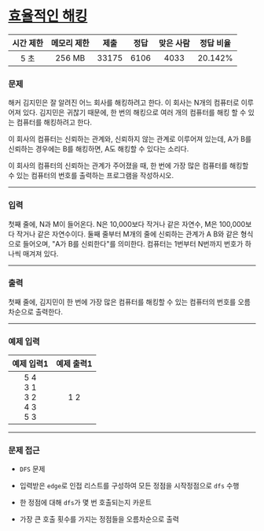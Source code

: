 # [효율적인 해킹](https://www.acmicpc.net/problem/1325)

<div align = center>

| 시간 제한 | 메모리 제한 | 제출  | 정답  | 맞은 사람 | 정답 비율 |
| :-------: | :---------: | :---: | :---: | :-------: | :-------: |
|   5 초    |   256 MB    | 33175 | 6106  |   4033    |  20.142%  |

</div>

### 문제

해커 김지민은 잘 알려진 어느 회사를 해킹하려고 한다. 이 회사는 N개의 컴퓨터로 이루어져 있다. 김지민은 귀찮기 때문에, 한 번의 해킹으로 여러 개의 컴퓨터를 해킹 할 수 있는 컴퓨터를 해킹하려고 한다.

이 회사의 컴퓨터는 신뢰하는 관계와, 신뢰하지 않는 관계로 이루어져 있는데, A가 B를 신뢰하는 경우에는 B를 해킹하면, A도 해킹할 수 있다는 소리다.

이 회사의 컴퓨터의 신뢰하는 관계가 주어졌을 때, 한 번에 가장 많은 컴퓨터를 해킹할 수 있는 컴퓨터의 번호를 출력하는 프로그램을 작성하시오.

---

### 입력

첫째 줄에, N과 M이 들어온다. N은 10,000보다 작거나 같은 자연수, M은 100,000보다 작거나 같은 자연수이다. 둘째 줄부터 M개의 줄에 신뢰하는 관계가 A B와 같은 형식으로 들어오며, "A가 B를 신뢰한다"를 의미한다. 컴퓨터는 1번부터 N번까지 번호가 하나씩 매겨져 있다.

---

### 출력

첫째 줄에, 김지민이 한 번에 가장 많은 컴퓨터를 해킹할 수 있는 컴퓨터의 번호를 오름차순으로 출력한다.

---

### 예제 입력

|             예제 입력1              | 예제 출력1 |
| :---------------------------------: | :--------: |
| 5 4<br/>3 1<br/>3 2<br/>4 3<br/>5 3 |    1 2     |

---

### 문제 접근

  - `DFS` 문제

  - 입력받은 `edge`로 인접 리스트를 구성하여 모든 정점을 시작정점으로 `dfs` 수행

  - 한 정점에 대해 `dfs`가 몇 번 호출되는지 카운트

  - 가장 큰 호출 횟수를 가지는 정점들을 오름차순으로 출력